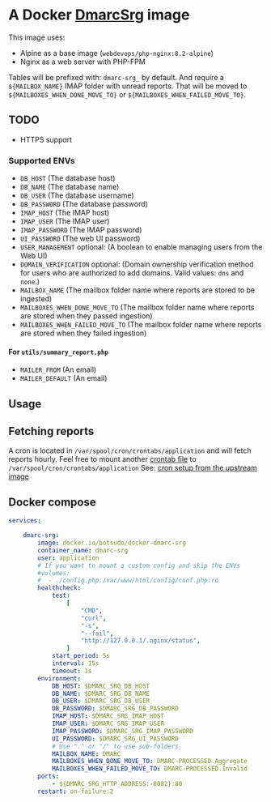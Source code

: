 # A Docker [DmarcSrg](https://github.com/liuch/dmarc-srg#readme) image

This image uses:

- Alpine as a base image (`webdevops/php-nginx:8.2-alpine`)
- Nginx as a web server with PHP-FPM

Tables will be prefixed with: `dmarc-srg_` by default.
And require a `${MAILBOX_NAME}` IMAP folder with unread reports.
That will be moved to `${MAILBOXES_WHEN_DONE_MOVE_TO}` or `${MAILBOXES_WHEN_FAILED_MOVE_TO}`.

## TODO

- HTTPS support

### Supported ENVs

- `DB_HOST` (The database host)
- `DB_NAME` (The database name)
- `DB_USER` (The database username)
- `DB_PASSWORD` (The database password)
- `IMAP_HOST` (The IMAP host)
- `IMAP_USER` (The IMAP user)
- `IMAP_PASSWORD` (The IMAP password)
- `UI_PASSWORD` (The web UI password)
- `USER_MANAGEMENT` optional: (A boolean to enable managing users from the Web UI)
- `DOMAIN_VERIFICATION` optional: (Domain ownership verification method for users who are authorized to add domains. Valid values: `dns` and `none`.)
- `MAILBOX_NAME` (The mailbox folder name where reports are stored to be ingested)
- `MAILBOXES_WHEN_DONE_MOVE_TO` (The mailbox folder name where reports are stored when they passed ingestion)
- `MAILBOXES_WHEN_FAILED_MOVE_TO` (The mailbox folder name where reports are stored when they failed ingestion)

#### For `utils/summary_report.php`

- `MAILER_FROM` (An email)
- `MAILER_DEFAULT` (An email)

## Usage

## Fetching reports

A cron is located in `/var/spool/cron/crontabs/application` and will fetch reports hourly.
Feel free to mount another [crontab file](./docker/crontab) to `/var/spool/cron/crontabs/application`
See: [cron setup from the upstream image](https://github.com/webdevops/Dockerfile/issues/280)

## Docker compose

```yml
services:

    dmarc-srg:
        image: docker.io/botsudo/docker-dmarc-srg
        container_name: dmarc-srg
        user: application
        # If you want to mount a custom config and skip the ENVs
        #volumes:
        #  - ./config.php:/var/www/html/config/conf.php:ro
        healthcheck:
            test:
                [
                    "CMD",
                    "curl",
                    "-s",
                    "--fail",
                    "http://127.0.0.1/.nginx/status",
                ]
            start_period: 5s
            interval: 15s
            timeout: 1s
        environment:
            DB_HOST: $DMARC_SRG_DB_HOST
            DB_NAME: $DMARC_SRG_DB_NAME
            DB_USER: $DMARC_SRG_DB_USER
            DB_PASSWORD: $DMARC_SRG_DB_PASSWORD
            IMAP_HOST: $DMARC_SRG_IMAP_HOST
            IMAP_USER: $DMARC_SRG_IMAP_USER
            IMAP_PASSWORD: $DMARC_SRG_IMAP_PASSWORD
            UI_PASSWORD: $DMARC_SRG_UI_PASSWORD
            # Use "." or "/" to use sub-folders
            MAILBOX_NAME: DMARC
            MAILBOXES_WHEN_DONE_MOVE_TO: DMARC-PROCESSED.Aggregate
            MAILBOXES_WHEN_FAILED_MOVE_TO: DMARC-PROCESSED.Invalid
        ports:
            - ${DMARC_SRG_HTTP_ADDRESS:-8082}:80
        restart: on-failure:2
```
